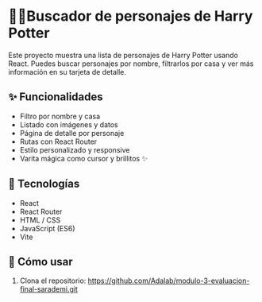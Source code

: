 # 🧙‍♀️Buscador de personajes de Harry Potter 

Este proyecto muestra una lista de personajes de Harry Potter usando React. Puedes buscar personajes por nombre, filtrarlos por casa y ver más información en su tarjeta de detalle.

## ✨ Funcionalidades

- Filtro por nombre y casa
- Listado con imágenes y datos
- Página de detalle por personaje
- Rutas con React Router
- Estilo personalizado y responsive
- Varita mágica como cursor y brillitos ✨

## 🧰 Tecnologías

- React
- React Router
- HTML / CSS
- JavaScript (ES6)
- Vite

## 🚀 Cómo usar

1. Clona el repositorio:
https://github.com/Adalab/modulo-3-evaluacion-final-sarademi.git
